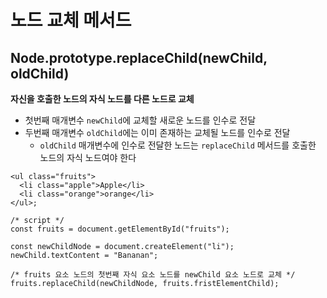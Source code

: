 # 노드 교체 메서드

## Node.prototype.replaceChild(newChild, oldChild)

**자신을 호출한 노드의 자식 노드를 다른 노드로 교체**

- 첫번째 매개변수 `newChild`에 교체할 새로운 노드를 인수로 전달
- 두번째 매개변수 `oldChild`에는 이미 존재하는 교체될 노드를 인수로 전달
  - `oldChild` 매개변수에 인수로 전달한 노드는 `replaceChild` 메서드를 호출한 노드의 자식 노드여야 한다

```tsx
<ul class="fruits">
  <li class="apple">Apple</li>
  <li class="orange">orange</li>
</ul>;

/* script */
const fruits = document.getElementById("fruits");

const newChildNode = document.createElement("li");
newChild.textContent = "Bananan";

/* fruits 요소 노드의 첫번째 자식 요소 노드를 newChild 요소 노드로 교체 */
fruits.replaceChild(newChildNode, fruits.fristElementChild);
```
